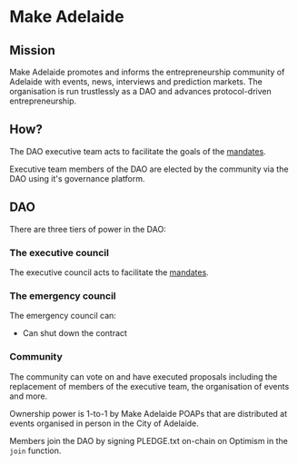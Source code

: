 
# Make Adelaide

## Mission

Make Adelaide promotes and informs the entrepreneurship community of
Adelaide with events, news, interviews and prediction markets. The
organisation is run trustlessly as a DAO and advances protocol-driven
entrepreneurship.

## How?

The DAO executive team acts to facilitate the goals of the
[mandates](MANDATES.md).

Executive team members of the DAO are elected by the community via the
DAO using it's governance platform.

## DAO

There are three tiers of power in the DAO:

### The executive council

The executive council acts to facilitate the [mandates](MANDATES.md).

### The emergency council

The emergency council can:

- Can shut down the contract

### Community

The community can vote on and have executed proposals including the
replacement of members of the executive team, the organisation of
events and more.

Ownership power is 1-to-1 by Make Adelaide POAPs that are distributed
at events organised in person in the City of Adelaide.

Members join the DAO by signing PLEDGE.txt on-chain on Optimism
in the `join` function.
